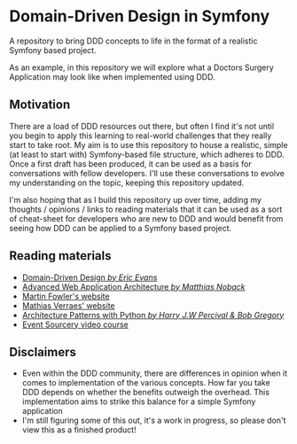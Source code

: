 # Domain-Driven Design in Symfony

A repository to bring DDD concepts to life in the format of a realistic Symfony based project.

As an example, in this repository we will explore what a Doctors Surgery Application may look like when implemented using
DDD.

## Motivation

There are a load of DDD resources out there, but often I find it's not until you begin to apply this learning to real-world
challenges that they really start to take root. My aim is to use this repository to house a realistic, simple (at least 
to start with) Symfony-based file structure, which adheres to DDD. Once a first draft has been produced, it can be used
as a basis for conversations with fellow developers. I'll use these conversations to evolve my understanding on the topic,
keeping this repository updated.

I'm also hoping that as I build this repository up over time, adding my thoughts / opinions / links to reading materials
that it can be used as a sort of cheat-sheet for developers who are new to DDD and would benefit from seeing how
DDD can be applied to a Symfony based project.

## Reading materials

- <a href="https://www.amazon.co.uk/Domain-Driven-Design-Tackling-Complexity-Software/dp/0321125215/ref=asc_df_0321125215/">Domain-Driven Design <i>by Eric Evans</i></a>
- <a href="https://matthiasnoback.nl/book/advanced-web-application-architecture/">Advanced Web Application Architecture <i>by Matthias Noback</i></a>
- <a href="https://martinfowler.com/tags/domain%20driven%20design.html">Martin Fowler's website</a>
- <a href="https://verraes.net/2021/09/what-is-domain-driven-design-ddd/">Mathias Verraes' website</a>
- <a href="https://www.cosmicpython.com/book/preface.html">Architecture Patterns with Python <i>by Harry J.W Percival & Bob Gregory</i></a>
- <a href="https://eventsourcery.com/">Event Sourcery video course</a>

## Disclaimers

- Even within the DDD community, there are differences in opinion when it comes to implementation of the various concepts. How far you take DDD depends on whether the benefits outweigh the overhead. This implementation aims to strike this balance for a simple Symfony application
- I'm still figuring some of this out, it's a work in progress, so please don't view this as a finished product!
